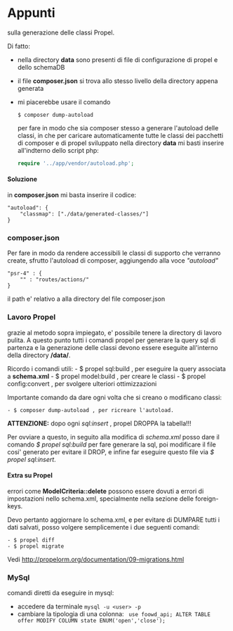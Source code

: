 Appunti 
========

sulla generazione delle classi Propel.

Di fatto:

- nella directory **data** sono presenti di file di configurazione di propel e dello schemaDB

- il file **composer.json** si trova allo stesso livello della directory appena generata

- mi piacerebbe usare il comando

    ````
    $ composer dump-autoload
    ````

    per fare in modo che sia composer stesso a generare l'autoload delle classi,  in che per caricare automaticamente tutte le classi dei pacchetti di composer e di propel sviluppato nella directory **data**  mi basti inserire all'indterno dello script php:

    ```` php
    require '../app/vendor/autoload.php';
    ````

#### Soluzione

in **composer.json** mi basta inserire il codice:

````
"autoload": {
    "classmap": ["./data/generated-classes/"]
}
````


### composer.json

Per fare in modo da rendere accessibili le classi di supporto che verranno create, sfrutto l'autoload di composer, aggiungendo alla voce *"autoload"*

````
"psr-4" : {
    "" : "routes/actions/"
}
````

il path e' relativo a alla directory del file composer.json


### Lavoro Propel

grazie al metodo sopra impiegato, e' possibile tenere la directory di lavoro pulita. A questo punto tutti i comandi propel per generare la query sql di partenza e la generazione delle classi devono essere eseguite all'interno della directory **/data/**.

Ricordo i comandi utili:
    - $ propel sql:build , per eseguire la query associata a **schema.xml**
    - $ propel model:build , per creare le classi
    - $ propel config:convert , per svolgere ulteriori ottimizzazioni

Importante comando da dare ogni volta che si creano o modificano classi:

    - $ composer dump-autoload , per ricreare l'autoload.

**ATTENZIONE:** dopo ogni *sql:insert* , propel DROPPA la tabella!!!

Per ovviare a questo, in seguito alla modifica di *schema.xml* posso dare il comando *$ propel sql:build* per fare generare la sql, poi modificare il file cosi' generato per evitare il DROP, e infine far eseguire questo file via *$ propel sql:insert*.

#### Extra su Propel

errori come **ModelCriteria::delete** possono essere dovuti a errori di impostazioni nello schema.xml, specialmente nella sezione delle foreign-keys.

Devo pertanto aggiornare lo schema.xml, e per evitare di DUMPARE tutti i dati salvati, posso volgere semplicemente i due seguenti comandi:

    - $ propel diff
    - $ propel migrate

Vedi http://propelorm.org/documentation/09-migrations.html


### MySql

comandi diretti da eseguire in mysql:

- accedere da terminale `mysql -u <user> -p`
- cambiare la tipologia di una colonna: ` use foowd_api; ALTER TABLE offer MODIFY COLUMN state ENUM('open','close');`

